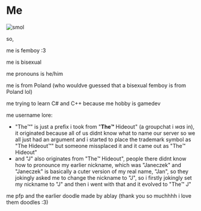# Me

![smol](https://github.com/slodkipiesio/slodkipiesio/assets/95749943/a0565c75-417e-4fed-a35b-03d36d05b7d6)

so,

me is femboy :3

me is bisexual

me pronouns is he/him

me is from Poland (who wouldve guessed that a bisexual femboy is from Poland lol)

me trying to learn C# and C++ because me hobby is gamedev


me username lore:
- "The™️" is just a prefix i took from "**The™️** Hideout" (a groupchat i *was* in),
it originated because all of us didnt know what to name our server so we all just had an argument
and i started to place the trademark symbol as "The Hideout™️" but someone missplaced it and it came out as "The™️ Hideout"
- and "J" also originates from "The™️ Hideout", people there didnt know how to pronounce my earlier nickname,
which was "Janeczek" and "Janeczek" is basically a cuter version of my real name, "Jan", so they jokingly asked me to change the nickname to "J",
so i firstly jokingly set my nickname to "J" and then i went with that and it evolved to "The™️ J"


me pfp and the earlier doodle made by ablay (thank you so muchhhh i love them doodles :3)
